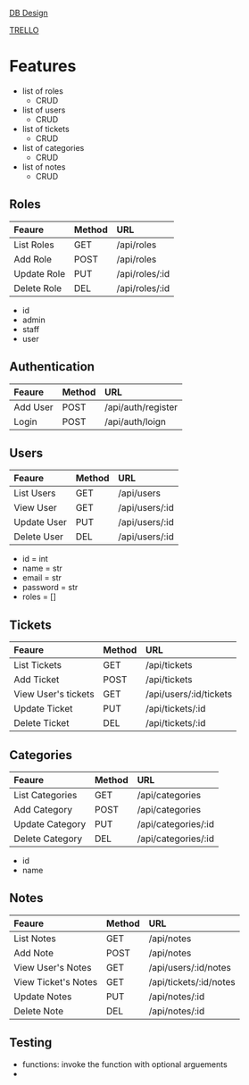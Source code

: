 
[DB Design]("https://dbdesigner.page.link/FNCqKX4MJfZ8tFEu5")

[TRELLO]("https://trello.com/b/dyw0n1Cj/%F0%9F%90%9Btracker")

# Features

- list of roles
    - CRUD
- list of users
    - CRUD
- list of tickets
    - CRUD
- list of categories
    - CRUD
- list of notes
    - CRUD




## Roles

|Feaure|Method|URL|
|:--|:--|:--|
|List Roles|GET|/api/roles|
|Add Role|POST|/api/roles|
|Update Role|PUT|/api/roles/:id|
|Delete Role|DEL|/api/roles/:id|

- id
- admin
- staff
- user


## Authentication
|Feaure|Method|URL|
|:--|:--|:--|
|Add User|POST|/api/auth/register|
|Login|POST|/api/auth/loign|

## Users

|Feaure|Method|URL|
|:--|:--|:--|
|List Users|GET|/api/users|
|View User|GET|/api/users/:id|
|Update User|PUT|/api/users/:id|
|Delete User|DEL|/api/users/:id|

- id = int
- name = str
- email = str
- password = str
- roles = []


## Tickets

|Feaure|Method|URL|
|:--|:--|:--|
|List Tickets|GET|/api/tickets|
|Add Ticket|POST|/api/tickets|
|View User's tickets|GET|/api/users/:id/tickets|
|Update Ticket|PUT|/api/tickets/:id|
|Delete Ticket|DEL|/api/tickets/:id|

## Categories

|Feaure|Method|URL|
|:--|:--|:--|
|List Categories|GET|/api/categories|
|Add Category|POST|/api/categories|
|Update Category|PUT|/api/categories/:id|
|Delete Category|DEL|/api/categories/:id|

- id
- name

## Notes

|Feaure|Method|URL|
|:--|:--|:--|
|List Notes|GET|/api/notes|
|Add Note|POST|/api/notes|
|View User's Notes|GET|/api/users/:id/notes|
|View Ticket's Notes|GET|/api/tickets/:id/notes|
|Update Notes|PUT|/api/notes/:id|
|Delete Note|DEL|/api/notes/:id|




## Testing

- functions: invoke the function with optional arguements
- 
